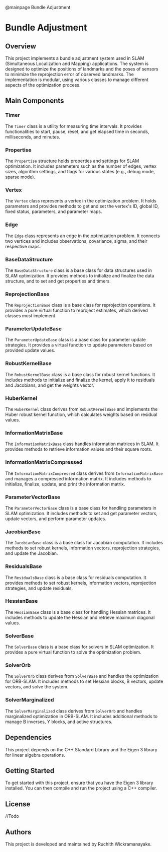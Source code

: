 @mainpage Bundle Adjustment
# Bundle Adjustment

## Overview

This project implements a bundle adjustment system used in SLAM (Simultaneous Localization and Mapping) applications. The system is designed to optimize the positions of landmarks and the poses of sensors to minimize the reprojection error of observed landmarks. The implementation is modular, using various classes to manage different aspects of the optimization process.

## Main Components

### Timer

The `Timer` class is a utility for measuring time intervals. It provides functionalities to start, pause, reset, and get elapsed time in seconds, milliseconds, and minutes.

### Propertise

The `Propertise` structure holds properties and settings for SLAM optimization. It includes parameters such as the number of edges, vertex sizes, algorithm settings, and flags for various states (e.g., debug mode, sparse mode).

### Vertex

The `Vertex` class represents a vertex in the optimization problem. It holds parameters and provides methods to get and set the vertex's ID, global ID, fixed status, parameters, and parameter maps.

### Edge

The `Edge` class represents an edge in the optimization problem. It connects two vertices and includes observations, covariance, sigma, and their respective maps.

### BaseDataStructure

The `BaseDataStructure` class is a base class for data structures used in SLAM optimization. It provides methods to initialize and finalize the data structure, and to set and get properties and timers.

### ReprojectionBase

The `ReprojectionBase` class is a base class for reprojection operations. It provides a pure virtual function to reproject estimates, which derived classes must implement.

### ParameterUpdateBase

The `ParameterUpdateBase` class is a base class for parameter update strategies. It provides a virtual function to update parameters based on provided update values.

### RobustKernelBase

The `RobustKernelBase` class is a base class for robust kernel functions. It includes methods to initialize and finalize the kernel, apply it to residuals and Jacobians, and get the weights vector.

### HuberKernel

The `HuberKernel` class derives from `RobustKernelBase` and implements the Huber robust kernel function, which calculates weights based on residual values.

### InformationMatrixBase

The `InformationMatrixBase` class handles information matrices in SLAM. It provides methods to retrieve information values and their square roots.

### InformationMatrixCompressed

The `InformationMatrixCompressed` class derives from `InformationMatrixBase` and manages a compressed information matrix. It includes methods to initialize, finalize, update, and print the information matrix.

### ParameterVectorBase

The `ParameterVectorBase` class is a base class for handling parameters in SLAM optimization. It includes methods to set and get parameter vectors, update vectors, and perform parameter updates.

### JacobianBase

The `JacobianBase` class is a base class for Jacobian computation. It includes methods to set robust kernels, information vectors, reprojection strategies, and update the Jacobian.

### ResidualsBase

The `ResidualsBase` class is a base class for residuals computation. It provides methods to set robust kernels, information vectors, reprojection strategies, and update residuals.

### HessianBase

The `HessianBase` class is a base class for handling Hessian matrices. It includes methods to update the Hessian and retrieve maximum diagonal values.

### SolverBase

The `SolverBase` class is a base class for solvers in SLAM optimization. It provides a pure virtual function to solve the optimization problem.

### SolverOrb

The `SolverOrb` class derives from `SolverBase` and handles the optimization for ORB-SLAM. It includes methods to set Hessian blocks, B vectors, update vectors, and solve the system.

### SolverMarginalized

The `SolverMarginalized` class derives from `SolverOrb` and handles marginalized optimization in ORB-SLAM. It includes additional methods to manage B inverses, Y blocks, and active structures.

## Dependencies

This project depends on the C++ Standard Library and the Eigen 3 library for linear algebra operations.

## Getting Started

To get started with this project, ensure that you have the Eigen 3 library installed. You can then compile and run the project using a C++ compiler.

## License

//Todo

## Authors

This project is developed and maintained by Ruchith Wickramanayake.


